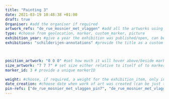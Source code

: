 ```yaml
---
title: "Painting 3"
date: 2021-03-19 10:48:38 +01:00
draft: true
Organiser: #add the organiser if required
artwork_refs: "de_rue_mosnier_met_vlaggen" #add all the artworks using their unique ID Name
type: #choose from geolocation, marker, custom_marker, picture
exhibition_year: #give a year the exhibition was published/open, can be different of creation date of this item
exhibitions: "schilderijen-annotations" #provide the title as a custom category so it creates a page for the exhibition



position_artwork: "0 0 0" #set how much it will hover above/beside marker/geolocation. Use "0 0 0" for 3 axes
size_artwork: "7 7 7" # set size either relative to itself of to markers
marker_id: 3 # provide a unique markerID

weight: #choose, if required, a weight for the exhibition_item, only integers
date_creation: #choose date when work of art was created (can be just the year)
pin-refs: ["de_rue_mosnier_met_vlaggen_pin7", "de_rue_mosnier_met_vlaggen_pin8" , "de_rue_mosnier_met_vlaggen_pin9", "de_rue_mosnier_met_vlaggen_pin10", "de_rue_mosnier_met_vlaggen_pin11"]
---
```

